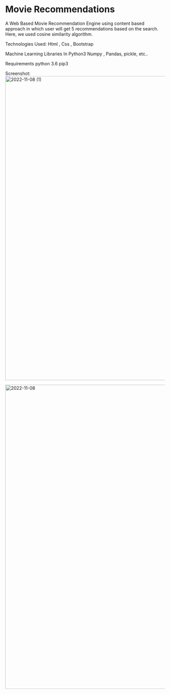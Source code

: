 # Movie Recommendations
A Web Based Movie Recommendation Engine using content based approach in which user will get 5 recommendations based on the search.
Here, we used cosine similarity algorithm.

Technologies Used:
Html , Css , Bootstrap

Machine Learning Libraries In Python3
Numpy , Pandas, pickle, etc..

Requirements
python 3.6
pip3

Screenshot:
<img width="960" alt="2022-11-08 (1)" src="https://user-images.githubusercontent.com/104514318/229742958-58ad5a15-4afe-4cf2-aeba-01a60e6c44f4.png">

<img width="960" alt="2022-11-08" src="https://user-images.githubusercontent.com/104514318/229742997-688fa463-4214-4795-a43d-bf5baa24db50.png">
